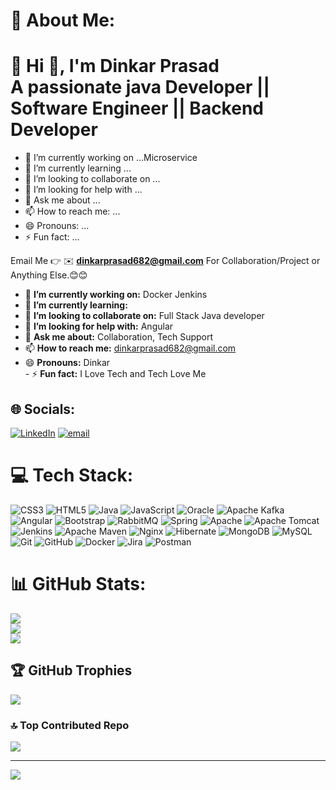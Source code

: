 # 💫 About Me:
# 💫 Hi 👋, I'm Dinkar Prasad<br>**A passionate java Developer || Software Engineer || Backend Developer**
- 🔭 I’m currently working on ...Microservice
- 🌱 I’m currently learning ...
- 👯 I’m looking to collaborate on ...
- 🤔 I’m looking for help with ...
- 💬 Ask me about ...
- 📫 How to reach me: ...
- 😄 Pronouns: ...
- ⚡ Fun fact: ...


Email Me 👉 ✉️ **dinkarprasad682@gmail.com** For Collaboration/Project or Anything Else.😊😊
- 🔭 **I’m currently working on:** Docker Jenkins
- 🌱 **I’m currently learning:** 
- 👯 **I’m looking to collaborate on:** Full Stack Java developer
- 🤔 **I’m looking for help with:** Angular
- 💬 **Ask me about:** Collaboration, Tech Support
- 📫 **How to reach me:** dinkarprasad682@gmail.com
- 😄 **Pronouns:** Dinkar<br>- ⚡ **Fun fact:** I Love Tech and Tech Love Me


## 🌐 Socials:
[![LinkedIn](https://img.shields.io/badge/LinkedIn-%230077B5.svg?logo=linkedin&logoColor=white)](https://linkedin.com/in/dinkarprasadjava) [![email](https://img.shields.io/badge/Email-D14836?logo=gmail&logoColor=white)](mailto:dinkarprasad682@gmail.com) 

# 💻 Tech Stack:
![CSS3](https://img.shields.io/badge/css3-%231572B6.svg?style=flat-square&logo=css3&logoColor=white) ![HTML5](https://img.shields.io/badge/html5-%23E34F26.svg?style=flat-square&logo=html5&logoColor=white) ![Java](https://img.shields.io/badge/java-%23ED8B00.svg?style=flat-square&logo=openjdk&logoColor=white) ![JavaScript](https://img.shields.io/badge/javascript-%23323330.svg?style=flat-square&logo=javascript&logoColor=%23F7DF1E) ![Oracle](https://img.shields.io/badge/Oracle-F80000?style=flat-square&logo=oracle&logoColor=white) ![Apache Kafka](https://img.shields.io/badge/Apache%20Kafka-000?style=flat-square&logo=apachekafka) ![Angular](https://img.shields.io/badge/angular-%23DD0031.svg?style=flat-square&logo=angular&logoColor=white) ![Bootstrap](https://img.shields.io/badge/bootstrap-%238511FA.svg?style=flat-square&logo=bootstrap&logoColor=white) ![RabbitMQ](https://img.shields.io/badge/rabbitmq-FF6600?style=flat-square&logo=rabbitmq&logoColor=white) ![Spring](https://img.shields.io/badge/spring-%236DB33F.svg?style=flat-square&logo=spring&logoColor=white) ![Apache](https://img.shields.io/badge/apache-%23D42029.svg?style=flat-square&logo=apache&logoColor=white) ![Apache Tomcat](https://img.shields.io/badge/apache%20tomcat-%23F8DC75.svg?style=flat-square&logo=apache-tomcat&logoColor=black) ![Jenkins](https://img.shields.io/badge/jenkins-%232C5263.svg?style=flat-square&logo=jenkins&logoColor=white) ![Apache Maven](https://img.shields.io/badge/Apache%20Maven-C71A36?style=flat-square&logo=Apache%20Maven&logoColor=white) ![Nginx](https://img.shields.io/badge/nginx-%23009639.svg?style=flat-square&logo=nginx&logoColor=white) ![Hibernate](https://img.shields.io/badge/Hibernate-59666C?style=flat-square&logo=Hibernate&logoColor=white) ![MongoDB](https://img.shields.io/badge/MongoDB-%234ea94b.svg?style=flat-square&logo=mongodb&logoColor=white) ![MySQL](https://img.shields.io/badge/mysql-4479A1.svg?style=flat-square&logo=mysql&logoColor=white) ![Git](https://img.shields.io/badge/git-%23F05033.svg?style=flat-square&logo=git&logoColor=white) ![GitHub](https://img.shields.io/badge/github-%23121011.svg?style=flat-square&logo=github&logoColor=white) ![Docker](https://img.shields.io/badge/docker-%230db7ed.svg?style=flat-square&logo=docker&logoColor=white) ![Jira](https://img.shields.io/badge/jira-%230A0FFF.svg?style=flat-square&logo=jira&logoColor=white) ![Postman](https://img.shields.io/badge/Postman-FF6C37?style=flat-square&logo=postman&logoColor=white)
# 📊 GitHub Stats:
![](https://github-readme-stats.vercel.app/api?username=DK12345678D&theme=dark&hide_border=false&include_all_commits=false&count_private=false)<br/>
![](https://nirzak-streak-stats.vercel.app/?user=DK12345678D&theme=dark&hide_border=false)<br/>
![](https://github-readme-stats.vercel.app/api/top-langs/?username=DK12345678D&theme=dark&hide_border=false&include_all_commits=false&count_private=false&layout=compact)

## 🏆 GitHub Trophies
![](https://github-profile-trophy.vercel.app/?username=DK12345678D&theme=radical&no-frame=false&no-bg=true&margin-w=4)

### 🔝 Top Contributed Repo
![](https://github-contributor-stats.vercel.app/api?username=DK12345678D&limit=5&theme=dark&combine_all_yearly_contributions=true)

---
[![](https://visitcount.itsvg.in/api?id=DK12345678D&icon=0&color=1)](https://visitcount.itsvg.in)

<!-- Proudly created with GPRM ( https://gprm.itsvg.in ) -->
